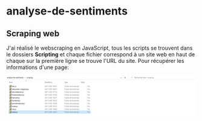 # analyse-de-sentiments


## Scraping web 
J'ai réalisé le webscraping en JavaScript, tous les scripts se trouvent dans le dossiers
**Scripting** et chaque fichier correspond à un site web en haut de chaque sur la première ligne se trouve l'URL du site.
Pour récupérer les informations d'une page:

![image 1](images/1.png)